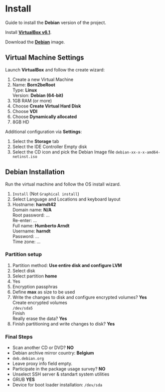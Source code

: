 # Install

Guide to install the **Debian** version of the project.

Install [**VirtualBox v6.1**](https://www.virtualbox.org/wiki/Downloads).

Download the [**Debian**](https://www.debian.org/download) image.

## Virtual Machine Settings

Launch **VirtualBox** and follow the create wizard:

1.  Create a new Virtual Machine
2.  Name: **Born2beRoot** \
    Type: **Linux** \
    Version: **Debian (64-bit)**
3.  1GB RAM (or more)
4.  Choose **Create Virtual Hard Disk**
5.  Choose **VDI**
6.  Choose **Dynamically allocated**
7.  8GB HD

Additional configuration via **Settings**:

1.  Select the **Storage** tab
2.  Select the IDE Controller Empty disk
3.  Select the CD icon and pick the Debian Image file `debian-xx-x-x-amd64-netinst.iso`

## Debian Installation

Run the virtual machine and follow the OS install wizard.

1.  `Install` (Not `Graphical install`)
2.  Select Language and Locations and keyboard layout
3.  Hostname: **harndt42** \
    Domain name: **N/A** \
    Root password: ... \
    Re-enter: ... \
    Full name: **Humberto Arndt** \
    Username: **harndt** \
    Password: ... \
    Time zone: ...

### Partition setup

1.  Partition method: **Use entire disk and configure LVM**
2.  Select disk
3.  Select partition **home**
4.  Yes
9.  Encryption passphras
6.  Define **max** as size to be used
7.  Write the changes to disk and configure encrypted volumes? **Yes** \
    Create encrypted volumes \
    `/dev/sda5` \
    Finish \
    Really erase the data? **Yes** 
13. Finish partitioning and write changes to disk? **Yes**

### Final Steps

- Scan another CD or DVD? **NO**
- Debian archive mirror country: **Belgium**
- `deb.debian.org`
- Leave proxy info field empty.
- Participate in the package usage survey? **NO**
- Unselect SSH server & standart system utilities
- GRUB **YES**
- Device for boot loader installation: `/dev/sda`
